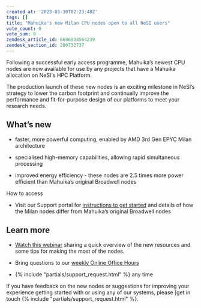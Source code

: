 ```yaml
---
created_at: '2023-03-30T02:23:48Z'
tags: []
title: "Mahuika's new Milan CPU nodes open to all NeSI users"
vote_count: 0
vote_sum: 0
zendesk_article_id: 6686934564239
zendesk_section_id: 200732737
---
```


Following a successful early access programme, Mahuika’s newest CPU
nodes are now available for use by any projects that have a Mahuika
allocation on NeSI's HPC Platform.

The production launch of these new nodes is an exciting milestone in
NeSI’s strategy to lower the carbon footprint and continually improve
the performance and fit-for-purpose design of our platforms to meet your
research needs.

## What’s new

- faster, more powerful computing, enabled by AMD 3rd Gen EPYC Milan
    architecture

- specialised high-memory capabilities, allowing rapid simultaneous
    processing

- improved energy efficiency - these nodes are 2.5 times more power
    efficient than Mahuika’s original Broadwell nodes

How to access

- Visit our Support portal for [instructions to get
    started](../../Scientific_Computing/Running_Jobs_on_Maui_and_Mahuika/Milan_Compute_Nodes.md)
    and details of how the Milan nodes differ from Mahuika’s original
    Broadwell nodes

## Learn more

- [Watch this webinar](https://youtu.be/IWRZLl__uhg) sharing a quick
    overview of the new resources and some tips for making the most of
    the nodes.

- Bring questions to our [weekly Online Office
    Hours](../../Getting_Started/Getting_Help/Weekly_Online_Office_Hours.md)

- {% include "partials/support_request.html" %}
    any time

If you have feedback on the new nodes or suggestions for improving your
experience getting started with or using any of our systems, please [get
in touch {% include "partials/support_request.html" %}.
